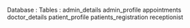 
Database :
Tables :
 admin_details
 admin_profile
 appointments
 doctor_details
 patient_profile
 patients_registration
 receptionist
